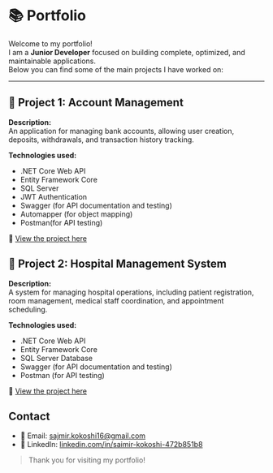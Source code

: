 # 📚 Portfolio

Welcome to my portfolio!  
I am a **Junior Developer** focused on building complete, optimized, and maintainable applications.  
Below you can find some of the main projects I have worked on:

---

## 🏥 Project 1: Account Management

**Description:**  
An application for managing bank accounts, allowing user creation, deposits, withdrawals, and transaction history tracking.

**Technologies used:**  
- .NET Core Web API  
- Entity Framework Core  
- SQL Server  
- JWT Authentication
- Swagger (for API documentation and testing)  
- Automapper (for object mapping)  
- Postman(for API testing) 

🔗 [View the project here](https://github.com/sajmir23/AccountManagment)


## 🏥 Project 2: Hospital Management System

**Description:**  
A system for managing hospital operations, including patient registration, room management, medical staff coordination, and appointment scheduling.

**Technologies used:**  
- .NET Core Web API  
- Entity Framework Core  
- SQL Server Database
- Swagger (for API documentation and testing)   
- Postman (for API testing)

🔗 [View the project here](https://github.com/sajmir23/HospitalManagment)


##  Contact
- 📧 Email: sajmir.kokoshi16@gmail.com  
- 💼 LinkedIn: [linkedin.com/in/saimir-kokoshi-472b851b8](https://linkedin.com/in/sajmir-kokoshi-472b851b8)

> Thank you for visiting my portfolio!  
